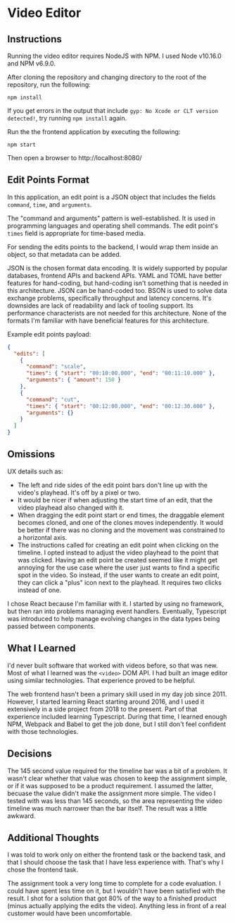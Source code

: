 # Video Editor

## Instructions

Running the video editor requires NodeJS with NPM. I used Node v10.16.0 and NPM v6.9.0.

After cloning the repository and changing directory to the root of the
repository, run the following:

```
npm install
```

If you get errors in the output that include `gyp: No Xcode or CLT version detected!`, try running
`npm install` again.

Run the the frontend application by executing the following:

```
npm start
```

Then open a browser to http://localhost:8080/

## Edit Points Format

In this application, an edit point is a JSON object that includes the fields `command`, `time`, and `arguments`.

The "command and arguments" pattern is well-established. It is used in programming languages
and operating shell commands. The edit point's `times` field is appropriate for time-based media.

For sending the edits points to the backend, I would wrap them inside an object, so that
metadata can be added.

JSON is the chosen format data encoding. It is widely supported by popular databases, frontend
APIs and backend APIs. YAML and TOML have better features for hand-coding,
but hand-coding isn't something that is
needed in this architecture. JSON can be hand-coded too. BSON is used to solve data exchange
problems, specifically throughput and latency concerns. It's downsides are lack of readability
and lack of tooling support. Its performance characterists are not needed for this architecture.
None of the formats I'm familiar with have beneficial features for this architecture.

Example edit points payload:

```json
{
  "edits": [
    {
      "command": "scale",
      "times": { "start": "00:10:00.000", "end": "00:11:10.000" },
      "arguments": { "amount": 150 }
    },
    {
      "command": "cut",
      "times": { "start": "00:12:00.000", "end": "00:12:30.000" },
      "arguments": {}
    }
  ]
}
```

## Omissions

UX details such as:

- The left and ride sides of the edit point bars don't line up with the video's playhead. It's off by a pixel or two.
- It would be nicer if when adjusting the start time of an edit, that the video playhead also changed with it.
- When dragging the edit point start or end times, the draggable element becomes cloned, and one of the clones moves independently.
  It would be better if there was no cloning and the movement was constrained to a horizontal axis.
- The instructions called for creating an edit point when clicking on the timeline. I opted instead to adjust the video
  playhead to the point that was clicked. Having an edit point be created seemed like it might get annoying
  for the use case where the user just wants to find a specific spot in the video. So instead, if the user wants to
  create an edit point, they can click a "plus" icon next to the playhead. It requires two clicks instead of one.

I chose React because I'm familiar with it. I started by using no framework, but then ran into problems managing
event handlers. Eventually, Typescript was introduced to help manage evolving changes in the data types being passed
between components.

## What I Learned

I'd never built software that worked with videos before, so that was new. Most of what I learned was the `<video>` DOM API. I had built an image editor using
similar technologies. That experience proved to be helpful.

The web frontend hasn't been a primary skill used in my day job since 2011. However, I started learning React starting around 2016, and I used it extensively in a side project from 2018 to the present. Part of that experience included learning Typescript. During that time, I learned enough NPM, Webpack and Babel to get the job done, but I still don't feel confident with those technologies.

## Decisions

The 145 second value required for the timeline bar was a bit of a problem. It wasn't clear whether that value was chosen to keep the assignment
simple, or if it was supposed to be a product requirement. I assumed the latter, becuase the value didn't make the assignment more simple.
The video I tested with was less than 145 seconds, so the area representing the video timeline was much narrower than the bar itself.
The result was a little awkward.

## Additional Thoughts

I was told to work only on either the frontend task or the backend task, and that I should choose the task that I have less experience with.
That's why I chose the frontend task.

The assignment took a very long time to complete for a code evaluation. I could have spent less time on it, but I wouldn't have been satisfied
with the result. I shot for a solution that got 80% of the way to a finished product (minus actually applying the edits the video).
Anything less in front of a real customer would have been uncomfortable.
